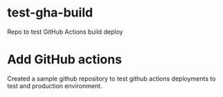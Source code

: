 # test-gha-build
Repo to test GitHub Actions build deploy

# Add GitHub actions

Created a sample github repository to test github actions deployments to test and production environment.

